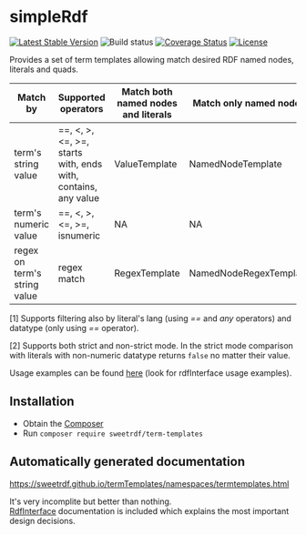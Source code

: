 # simpleRdf

[![Latest Stable Version](https://poser.pugx.org/sweetrdf/term-templates/v/stable)](https://packagist.org/packages/sweetrdf/term-templates)
![Build status](https://github.com/sweetrdf/termTemplates/workflows/phpunit/badge.svg?branch=master)
[![Coverage Status](https://coveralls.io/repos/github/sweetrdf/termTemplates/badge.svg?branch=master)](https://coveralls.io/github/sweetrdf/termTemplates?branch=master)
[![License](https://poser.pugx.org/sweetrdf/term-templates/license)](https://packagist.org/packages/sweetrdf/term-templates)

Provides a set of term templates allowing match desired RDF named nodes, literals and quads.

| Match by                     | Supported operators         | Match both named nodes and literals | Match only named nodes | Match only literals    | Remarks |
|------------------------------|-----------------------------|-------------------------------------|------------------------|------------------------|---------|
| term's string value          | ==, <, >, <=, >=, starts with, ends with, contains, any value | ValueTemplate | NamedNodeTemplate | LiteralTemplate [1] |     |
| term's numeric value         | ==, <, >, <=, >=, isnumeric | NA                                  | NA                     | NumericTemplate        | [2]     |
| regex on term's string value | regex match                 | RegexTemplate                       | NamedNodeRegexTemplate | LiteralRegexTemplate   |         |

[1] Supports filtering also by literal's lang (using *==* and *any* operators) and datatype (only using *==* operator).

[2] Supports both strict and non-strict mode. In the strict mode comparison with literals with non-numeric datatype returns `false` no matter their value.

Usage examples can be found [here](https://github.com/sweetrdf/rdfInterface/blob/master/EasyRdfReadme.md) (look for rdfInterface usage examples).

## Installation

* Obtain the [Composer](https://getcomposer.org)
* Run `composer require sweetrdf/term-templates`

## Automatically generated documentation

https://sweetrdf.github.io/termTemplates/namespaces/termtemplates.html

It's very incomplite but better than nothing.\
[RdfInterface](https://github.com/sweetrdf/rdfInterface/) documentation is included which explains the most important design decisions.
